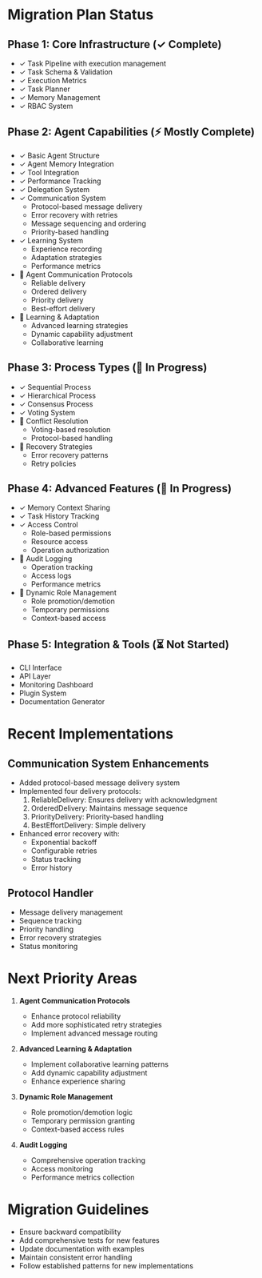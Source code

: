 # Migration Plan Status

## Phase 1: Core Infrastructure (✓ Complete)
- ✓ Task Pipeline with execution management
- ✓ Task Schema & Validation
- ✓ Execution Metrics
- ✓ Task Planner
- ✓ Memory Management
- ✓ RBAC System

## Phase 2: Agent Capabilities (⚡ Mostly Complete)
- ✓ Basic Agent Structure
- ✓ Agent Memory Integration
- ✓ Tool Integration
- ✓ Performance Tracking
- ✓ Delegation System
- ✓ Communication System
  - Protocol-based message delivery
  - Error recovery with retries
  - Message sequencing and ordering
  - Priority-based handling
- ✓ Learning System
  - Experience recording
  - Adaptation strategies
  - Performance metrics
- 🔄 Agent Communication Protocols
  - Reliable delivery
  - Ordered delivery
  - Priority delivery
  - Best-effort delivery
- 🔄 Learning & Adaptation
  - Advanced learning strategies
  - Dynamic capability adjustment
  - Collaborative learning

## Phase 3: Process Types (🔄 In Progress)
- ✓ Sequential Process
- ✓ Hierarchical Process
- ✓ Consensus Process
- ✓ Voting System
- 🔄 Conflict Resolution
  - Voting-based resolution
  - Protocol-based handling
- 🔄 Recovery Strategies
  - Error recovery patterns
  - Retry policies

## Phase 4: Advanced Features (🔄 In Progress)
- ✓ Memory Context Sharing
- ✓ Task History Tracking
- ✓ Access Control
  - Role-based permissions
  - Resource access
  - Operation authorization
- 🔄 Audit Logging
  - Operation tracking
  - Access logs
  - Performance metrics
- 🔄 Dynamic Role Management
  - Role promotion/demotion
  - Temporary permissions
  - Context-based access

## Phase 5: Integration & Tools (⏳ Not Started)
- CLI Interface
- API Layer
- Monitoring Dashboard
- Plugin System
- Documentation Generator

# Recent Implementations

## Communication System Enhancements
- Added protocol-based message delivery system
- Implemented four delivery protocols:
  1. ReliableDelivery: Ensures delivery with acknowledgment
  2. OrderedDelivery: Maintains message sequence
  3. PriorityDelivery: Priority-based handling
  4. BestEffortDelivery: Simple delivery
- Enhanced error recovery with:
  - Exponential backoff
  - Configurable retries
  - Status tracking
  - Error history

## Protocol Handler
- Message delivery management
- Sequence tracking
- Priority handling
- Error recovery strategies
- Status monitoring

# Next Priority Areas

1. **Agent Communication Protocols**
   - Enhance protocol reliability
   - Add more sophisticated retry strategies
   - Implement advanced message routing

2. **Advanced Learning & Adaptation**
   - Implement collaborative learning patterns
   - Add dynamic capability adjustment
   - Enhance experience sharing

3. **Dynamic Role Management**
   - Role promotion/demotion logic
   - Temporary permission granting
   - Context-based access rules

4. **Audit Logging**
   - Comprehensive operation tracking
   - Access monitoring
   - Performance metrics collection

# Migration Guidelines
- Ensure backward compatibility
- Add comprehensive tests for new features
- Update documentation with examples
- Maintain consistent error handling
- Follow established patterns for new implementations 
